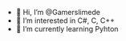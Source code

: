 - 👋 Hi, I’m @Gamerslimede
- 👀 I’m interested in C#, C, C++
- 🌱 I’m currently learning Pyhton


<!---
Gamerslimede/Gamerslimede is a ✨ special ✨ repository because its `README.md` (this file) appears on your GitHub profile.
You can click the Preview link to take a look at your changes.
--->
